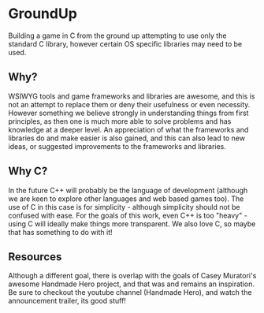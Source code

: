 # GroundUp
Building a game in C from the ground up attempting to use only
the standard C library, however certain OS specific libraries may need to be used.

## Why?
WSIWYG tools and game frameworks and libraries are awesome,
and this is not an attempt to replace them or deny their usefulness or even necessity.
However something we believe strongly in understanding things from first principles,
as then one is much more able to solve problems and has knowledge at a deeper level. 
An appreciation of what the frameworks and libraries do and make easier is also gained, and this can also lead to new ideas,
or suggested improvements to the frameworks and libraries.

## Why C?
In the future C++ will probably be the language of development (although we are keen to explore other languages and web based games too). The use of C in this case is for simplicity - although simplicity should not be confused with ease. For the goals of this work, even C++ is too "heavy" - using C will ideally make things more transparent. We also love C, so maybe that has something to do with it!

## Resources
Although a different goal, there is overlap with the goals of Casey Muratori's awesome Handmade Hero project, and that was and remains an inspiration. Be sure to checkout the youtube channel (Handmade Hero), and watch the announcement trailer, its good stuff! 

